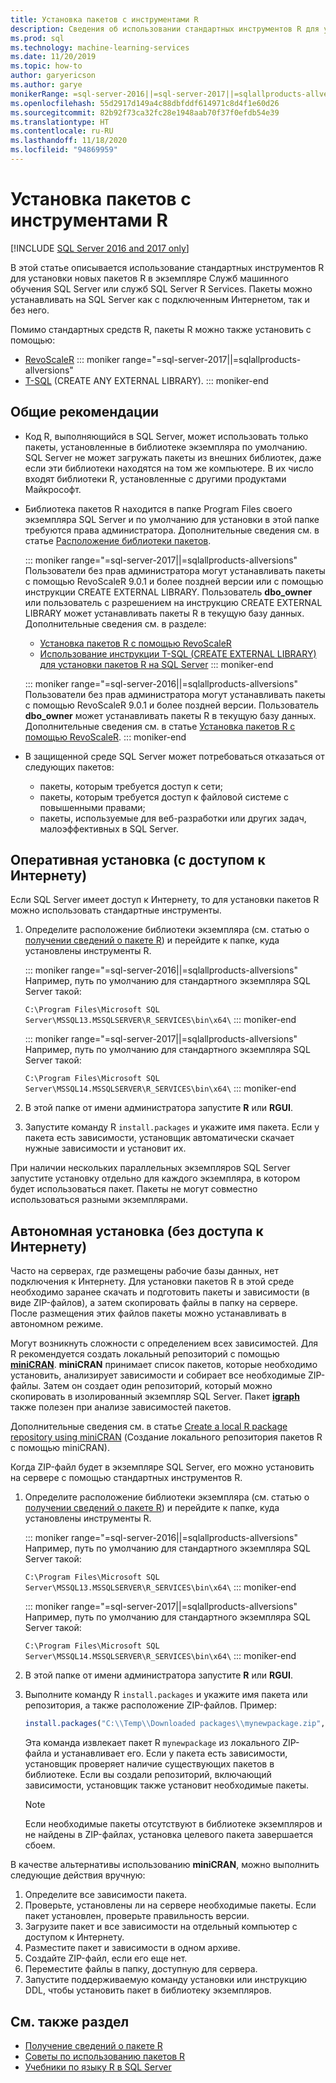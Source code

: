 ```yaml
---
title: Установка пакетов с инструментами R
description: Сведения об использовании стандартных инструментов R для установки новых пакетов R в экземпляре Служб машинного обучения SQL Server или служб SQL Server R Services.
ms.prod: sql
ms.technology: machine-learning-services
ms.date: 11/20/2019
ms.topic: how-to
author: garyericson
ms.author: garye
monikerRange: =sql-server-2016||=sql-server-2017||=sqlallproducts-allversions
ms.openlocfilehash: 55d2917d149a4c88dbfddf614971c8d4f1e60d26
ms.sourcegitcommit: 82b92f73ca32fc28e1948aab70f37f0efdb54e39
ms.translationtype: HT
ms.contentlocale: ru-RU
ms.lasthandoff: 11/18/2020
ms.locfileid: "94869959"
---
```

# <a name="install-packages-with-r-tools"></a>Установка пакетов с инструментами R

[!INCLUDE [SQL Server 2016 and 2017 only](../../includes/applies-to-version/sqlserver2016-2017-only.md)]

В этой статье описывается использование стандартных инструментов R для установки новых пакетов R в экземпляре Служб машинного обучения SQL Server или служб SQL Server R Services. Пакеты можно устанавливать на SQL Server как с подключенным Интернетом, так и без него.

Помимо стандартных средств R, пакеты R можно также установить с помощью:

+ [RevoScaleR](install-r-packages-with-revoscaler.md)
::: moniker range="=sql-server-2017||=sqlallproducts-allversions"
+ [T-SQL](install-r-packages-with-tsql.md) (CREATE ANY EXTERNAL LIBRARY).
::: moniker-end

## <a name="general-considerations"></a>Общие рекомендации

+ Код R, выполняющийся в SQL Server, может использовать только пакеты, установленные в библиотеке экземпляра по умолчанию. SQL Server не может загружать пакеты из внешних библиотек, даже если эти библиотеки находятся на том же компьютере.
В их число входят библиотеки R, установленные с другими продуктами Майкрософт.

+ Библиотека пакетов R находится в папке Program Files своего экземпляра SQL Server и по умолчанию для установки в этой папке требуются права администратора. Дополнительные сведения см. в статье [Расположение библиотеки пакетов](../package-management/r-package-information.md#default-r-library-location).

  ::: moniker range="=sql-server-2017||=sqlallproducts-allversions"
  Пользователи без прав администратора могут устанавливать пакеты с помощью RevoScaleR 9.0.1 и более поздней версии или с помощью инструкции CREATE EXTERNAL LIBRARY. Пользователь **dbo_owner** или пользователь с разрешением на инструкцию CREATE EXTERNAL LIBRARY может устанавливать пакеты R в текущую базу данных. Дополнительные сведения см. в разделе:
  + [Установка пакетов R с помощью RevoScaleR](install-r-packages-with-revoscaler.md)
  + [Использование инструкции T-SQL (CREATE EXTERNAL LIBRARY) для установки пакетов R на SQL Server](install-r-packages-with-tsql.md)
  ::: moniker-end

  ::: moniker range="=sql-server-2016||=sqlallproducts-allversions"
  Пользователи без прав администратора могут устанавливать пакеты с помощью RevoScaleR 9.0.1 и более поздней версии. Пользователь **dbo_owner** может устанавливать пакеты R в текущую базу данных. Дополнительные сведения см. в статье [Установка пакетов R с помощью RevoScaleR](install-r-packages-with-revoscaler.md).
  ::: moniker-end

+ В защищенной среде SQL Server может потребоваться отказаться от следующих пакетов:
  + пакеты, которым требуется доступ к сети;
  + пакеты, которым требуется доступ к файловой системе с повышенными правами;
  + пакеты, используемые для веб-разработки или других задач, малоэффективных в SQL Server.

## <a name="online-installation-with-internet-access"></a>Оперативная установка (с доступом к Интернету)

Если SQL Server имеет доступ к Интернету, то для установки пакетов R можно использовать стандартные инструменты.

1. Определите расположение библиотеки экземпляра (см. статью о [получении сведений о пакете R](../package-management/r-package-information.md)) и перейдите к папке, куда установлены инструменты R.

   ::: moniker range="=sql-server-2016||=sqlallproducts-allversions"
   Например, путь по умолчанию для стандартного экземпляра SQL Server такой:

   `C:\Program Files\Microsoft SQL Server\MSSQL13.MSSQLSERVER\R_SERVICES\bin\x64\`
   ::: moniker-end

   ::: moniker range="=sql-server-2017||=sqlallproducts-allversions"
   Например, путь по умолчанию для стандартного экземпляра SQL Server такой:

   `C:\Program Files\Microsoft SQL Server\MSSQL14.MSSQLSERVER\R_SERVICES\bin\x64\`
   ::: moniker-end

1. В этой папке от имени администратора запустите **R** или **RGUI**.

1. Запустите команду R `install.packages` и укажите имя пакета. Если у пакета есть зависимости, установщик автоматически скачает нужные зависимости и установит их.

При наличии нескольких параллельных экземпляров SQL Server запустите установку отдельно для каждого экземпляра, в котором будет использоваться пакет. Пакеты не могут совместно использоваться разными экземплярами.

## <a name="offline-installation-no-internet-access"></a><a name = "bkmk_offlineInstall"></a> Автономная установка (без доступа к Интернету)

Часто на серверах, где размещены рабочие базы данных, нет подключения к Интернету. Для установки пакетов R в этой среде необходимо заранее скачать и подготовить пакеты и зависимости (в виде ZIP-файлов), а затем скопировать файлы в папку на сервере. После размещения этих файлов пакеты можно устанавливать в автономном режиме.

Могут возникнуть сложности с определением всех зависимостей. Для R рекомендуется создать локальный репозиторий с помощью [**miniCRAN**](https://andrie.github.io/miniCRAN/).
**miniCRAN** принимает список пакетов, которые необходимо установить, анализирует зависимости и собирает все необходимые ZIP-файлы. Затем он создает один репозиторий, который можно скопировать в изолированный экземпляр SQL Server. Пакет [**igraph**](https://igraph.org/r/) также полезен при анализе зависимостей пакетов.

Дополнительные сведения см. в статье [Create a local R package repository using miniCRAN](create-a-local-package-repository-using-minicran.md) (Создание локального репозитория пакетов R с помощью miniCRAN).

Когда ZIP-файл будет в экземпляре SQL Server, его можно установить на сервере с помощью стандартных инструментов R.

1. Определите расположение библиотеки экземпляра (см. статью о [получении сведений о пакете R](../package-management/r-package-information.md)) и перейдите к папке, куда установлены инструменты R. 

   ::: moniker range="=sql-server-2016||=sqlallproducts-allversions"
   Например, путь по умолчанию для стандартного экземпляра SQL Server такой:

   `C:\Program Files\Microsoft SQL Server\MSSQL13.MSSQLSERVER\R_SERVICES\bin\x64\`
   ::: moniker-end

   ::: moniker range="=sql-server-2017||=sqlallproducts-allversions"
   Например, путь по умолчанию для стандартного экземпляра SQL Server такой:

   `C:\Program Files\Microsoft SQL Server\MSSQL14.MSSQLSERVER\R_SERVICES\bin\x64\`
   ::: moniker-end

1. В этой папке от имени администратора запустите **R** или **RGUI**.

1. Выполните команду R `install.packages` и укажите имя пакета или репозитория, а также расположение ZIP-файлов. Пример:

   ```R
   install.packages("C:\\Temp\\Downloaded packages\\mynewpackage.zip", repos=NULL)
   ```

   Эта команда извлекает пакет R `mynewpackage` из локального ZIP-файла и устанавливает его. Если у пакета есть зависимости, установщик проверяет наличие существующих пакетов в библиотеке. Если вы создали репозиторий, включающий зависимости, установщик также установит необходимые пакеты.

   > [!NOTE]
   > Если необходимые пакеты отсутствуют в библиотеке экземпляров и не найдены в ZIP-файлах, установка целевого пакета завершается сбоем.

В качестве альтернативы использованию **miniCRAN**, можно выполнить следующие действия вручную:

1. Определите все зависимости пакета.
1. Проверьте, установлены ли на сервере необходимые пакеты. Если пакет установлен, проверьте правильность версии.
1. Загрузите пакет и все зависимости на отдельный компьютер с доступом к Интернету.
1. Разместите пакет и зависимости в одном архиве.
1. Создайте ZIP-файл, если его еще нет.
1. Переместите файлы в папку, доступную для сервера.
1. Запустите поддерживаемую команду установки или инструкцию DDL, чтобы установить пакет в библиотеку экземпляров.

## <a name="see-also"></a>См. также раздел

+ [Получение сведений о пакете R](r-package-information.md)
+ [Советы по использованию пакетов R](tips-for-using-r-packages.md)
+ [Учебники по языку R в SQL Server](../tutorials/r-tutorials.md)
